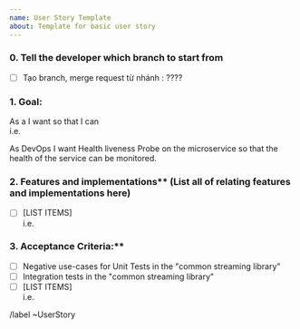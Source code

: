 ```yaml
---
name: User Story Template
about: Template for basic user story
---
```


### 0. Tell the developer which branch to start from

- [ ] Tạo branch, merge request từ nhánh : ????
<!-- Tell the developer which branch to start from -->

### 1. Goal:

As a <USER PERSONA> I want <FEATURE> so that I can <PURPOSE of FEATURE>  
i.e.

As DevOps I want Health liveness Probe on the microservice so that the health of the service can be monitored.

### 2. Features and implementations\*\* (List all of relating features and implementations here)

- [ ] [LIST ITEMS]  
      i.e.

### 3. Acceptance Criteria:\*\*

- [ ] Negative use-cases for Unit Tests in the "common streaming library"
- [ ] Integration tests in the "common streaming library"
- [ ] [LIST ITEMS]  
      i.e.

/label ~UserStory
